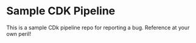 # Sample CDK Pipeline

This is a sample CDk pipeline repo for reporting a bug. Reference at your own peril!
